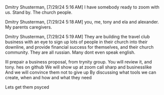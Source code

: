 Dmitry Shusterman, [7/29/24 5:16 AM]
I have somebody ready to zoom with us. Stand by. The church people.

Dmitry Shusterman, [7/29/24 5:18 AM]
you, me, tony and ela and alexander. My parents caregivers.

Dmitry Shusterman, [7/29/24 5:19 AM]
They are building the travel club business with an eye to sign up lots of people in their church into their downline, and provide financial success for themselves, and their church community. They are all russian. Many dont even speak english.

Ill prepair a business proposal, from trynity group.
You will review it, and tony. hes on github
We will show up at zoom call sharp and businesslike
And we will convince them not to give up
By discussing what tools we can create, when and how and what they need

Lets get them psyced